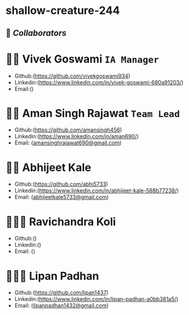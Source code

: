 # shallow-creature-244

## 🤝 **_Collaborators_**


# 🧔🏻 **Vivek Goswami** `IA Manager`

- Github:(https://github.com/vivekgoswami934)
- Linkedin:(https://www.linkedin.com/in/vivek-goswami-680a91203/)
- Email:()


# 🧔🏻 **Aman Singh Rajawat** `Team Lead`

- Github:(https://github.com/amansingh456)
- Linkedin:(https://www.linkedin.com/in/aman690/)
- Email: (amansinghrajawat690@gmail.com)

# 🧑🏻 **Abhijeet Kale**

- Github:(https://github.com/abhi5733)
- Linkedin:(https://www.linkedin.com/in/abhijeet-kale-588b77238/)
- Email: (abhijeetkale5733@gmail.com)

# 👱🏻‍♂️ **Ravichandra Koli**

- Github:()
- Linkedin:()
- Email: ()

# 🧑🏻‍🦰 **Lipan Padhan**

- Github:(https://github.com/lipan1437)
- Linkedin:(https://www.linkedin.com/in/lipan-padhan-a0bb381a5/)
- Email: (lipanpadhan1432@gmail.com)



